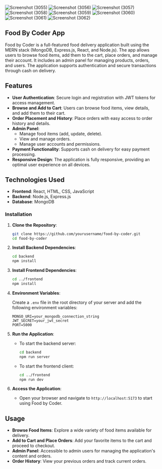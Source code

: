 ![Screenshot (3055)](https://github.com/user-attachments/assets/eeffa9e0-1f44-41ed-88a0-d0a11c55e166)
![Screenshot (3056)](https://github.com/user-attachments/assets/b3b6c181-654f-4cfe-ae0a-41507fc7b75e)
![Screenshot (3057)](https://github.com/user-attachments/assets/052dd570-bf33-4536-9c1a-dd7c328672ff)
![Screenshot (3058)](https://github.com/user-attachments/assets/d683045c-6fec-4ed4-9cc6-63b63c934eb6)
![Screenshot (3059)](https://github.com/user-attachments/assets/5024a69a-38e0-49f3-aa97-e3204e551fab)
![Screenshot (3060)](https://github.com/user-attachments/assets/b7269f9b-e55c-400c-8727-3e03cfe8c349)
![Screenshot (3061)](https://github.com/user-attachments/assets/638706d7-a0b5-480f-8249-582daeaa9d85)
![Screenshot (3062)](https://github.com/user-attachments/assets/fc104bf6-939b-4f03-bc5b-331e996ad61c)

## Food By Coder App


Food by Coder is a full-featured food delivery application built using the MERN stack (MongoDB, Express.js, React, and Node.js). The app allows users to browse food items, add them to the cart, place orders, and manage their account. It includes an admin panel for managing products, orders, and users. The application supports authentication and secure transactions through cash on delivery.

## Features

- **User Authentication**: Secure login and registration with JWT tokens for access management.
- **Browse and Add to Cart**: Users can browse food items, view details, and add them to their cart.
- **Order Placement and History**: Place orders with easy access to order history and details.
- **Admin Panel**: 
  - Manage food items (add, update, delete).
  - View and manage orders.
  - Manage user accounts and permissions.
- **Payment Functionality**: Supports cash on delivery for easy payment processing.
- **Responsive Design**: The application is fully responsive, providing an optimal user experience on all devices.

## Technologies Used

- **Frontend**: React, HTML, CSS, JavaScript
- **Backend**: Node.js, Express.js
- **Database**: MongoDB
  
### Installation

1. **Clone the Repository**:
   ```bash
   git clone https://github.com/yourusername/food-by-coder.git
   cd food-by-coder
   ```

2. **Install Backend Dependencies**:
   ```bash
   cd backend
   npm install
   ```

3. **Install Frontend Dependencies**:
   ```bash
   cd ../frontend
   npm install
   ```

4. **Environment Variables**:

   Create a `.env` file in the root directory of your server and add the following environment variables:
   ```
   MONGO_URI=your_mongodb_connection_string
   JWT_SECRET=your_jwt_secret
   PORT=5000
   ```

5. **Run the Application**:

   - To start the backend server:
     ```bash
     cd backend
     npm run server
     ```
   - To start the frontend client:
     ```bash
     cd ../frontend
     npm run dev
     ```

6. **Access the Application**:
   - Open your browser and navigate to `http://localhost:5173` to start using Food by Coder.

## Usage

- **Browse Food Items**: Explore a wide variety of food items available for delivery.
- **Add to Cart and Place Orders**: Add your favorite items to the cart and proceed to checkout.
- **Admin Panel**: Accessible to admin users for managing the application's content and orders.
- **Order History**: View your previous orders and track current orders.



